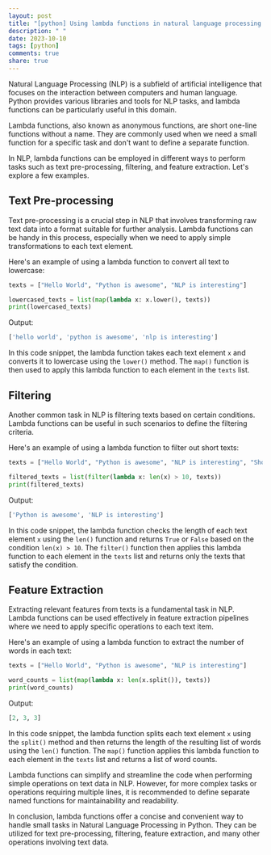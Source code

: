 ```yaml
---
layout: post
title: "[python] Using lambda functions in natural language processing in Python"
description: " "
date: 2023-10-10
tags: [python]
comments: true
share: true
---
```


Natural Language Processing (NLP) is a subfield of artificial intelligence that focuses on the interaction between computers and human language. Python provides various libraries and tools for NLP tasks, and lambda functions can be particularly useful in this domain.

Lambda functions, also known as anonymous functions, are short one-line functions without a name. They are commonly used when we need a small function for a specific task and don't want to define a separate function.

In NLP, lambda functions can be employed in different ways to perform tasks such as text pre-processing, filtering, and feature extraction. Let's explore a few examples.

## Text Pre-processing

Text pre-processing is a crucial step in NLP that involves transforming raw text data into a format suitable for further analysis. Lambda functions can be handy in this process, especially when we need to apply simple transformations to each text element.

Here's an example of using a lambda function to convert all text to lowercase:

```python
texts = ["Hello World", "Python is awesome", "NLP is interesting"]

lowercased_texts = list(map(lambda x: x.lower(), texts))
print(lowercased_texts)
```
Output:
```python
['hello world', 'python is awesome', 'nlp is interesting']
```

In this code snippet, the lambda function takes each text element `x` and converts it to lowercase using the `lower()` method. The `map()` function is then used to apply this lambda function to each element in the `texts` list.

## Filtering

Another common task in NLP is filtering texts based on certain conditions. Lambda functions can be useful in such scenarios to define the filtering criteria.

Here's an example of using a lambda function to filter out short texts:

```python
texts = ["Hello World", "Python is awesome", "NLP is interesting", "Short text"]

filtered_texts = list(filter(lambda x: len(x) > 10, texts))
print(filtered_texts)
```
Output:
```python
['Python is awesome', 'NLP is interesting']
```

In this code snippet, the lambda function checks the length of each text element `x` using the `len()` function and returns `True` or `False` based on the condition `len(x) > 10`. The `filter()` function then applies this lambda function to each element in the `texts` list and returns only the texts that satisfy the condition.

## Feature Extraction

Extracting relevant features from texts is a fundamental task in NLP. Lambda functions can be used effectively in feature extraction pipelines where we need to apply specific operations to each text item.

Here's an example of using a lambda function to extract the number of words in each text:

```python
texts = ["Hello World", "Python is awesome", "NLP is interesting"]

word_counts = list(map(lambda x: len(x.split()), texts))
print(word_counts)
```
Output:
```python
[2, 3, 3]
```

In this code snippet, the lambda function splits each text element `x` using the `split()` method and then returns the length of the resulting list of words using the `len()` function. The `map()` function applies this lambda function to each element in the `texts` list and returns a list of word counts.

Lambda functions can simplify and streamline the code when performing simple operations on text data in NLP. However, for more complex tasks or operations requiring multiple lines, it is recommended to define separate named functions for maintainability and readability.

In conclusion, lambda functions offer a concise and convenient way to handle small tasks in Natural Language Processing in Python. They can be utilized for text pre-processing, filtering, feature extraction, and many other operations involving text data.